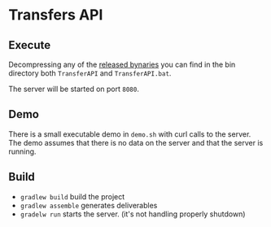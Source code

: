 # Transfers API

## Execute

Decompressing any of the [released bynaries](https://github.com/driv/TransfersAPI/releases) you can find in the bin directory both `TransferAPI` and `TransferAPI.bat`.

The server will be started on port `8080`.

## Demo

There is a small executable demo in `demo.sh` with curl calls to the server.
The demo assumes that there is no data on the server and that the server is running.

## Build

- `gradlew build` build the project
- `gradlew assemble` generates deliverables
- `gradelw run` starts the server. (it's not handling properly shutdown)


